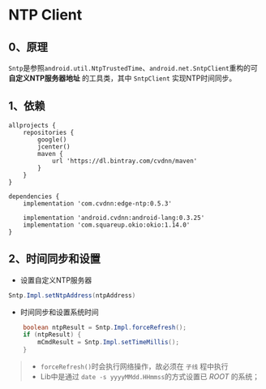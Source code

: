 # NTP Client

## 0、原理
`Sntp`是参照`android.util.NtpTrustedTime`、`android.net.SntpClient`重构的可 __自定义NTP服务器地址__ 的工具类，其中 `SntpClient` 实现NTP时间同步。

## 1、依赖
```Gradle
allprojects {
    repositories {
        google()
        jcenter()
        maven {
            url 'https://dl.bintray.com/cvdnn/maven'
        }
    }
}

dependencies {
    implementation 'com.cvdnn:edge-ntp:0.5.3'

    implementation 'android.cvdnn:android-lang:0.3.25'
    implementation 'com.squareup.okio:okio:1.14.0'
}
```

## 2、时间同步和设置
- 设置自定义NTP服务器

```Java
Sntp.Impl.setNtpAddress(ntpAddress)
```

- 时间同步和设置系统时间

```Java
    boolean ntpResult = Sntp.Impl.forceRefresh();
    if (ntpResult) {
        mCmdResult = Sntp.Impl.setTimeMillis();
    }
```
> - `forceRefresh()`时会执行网络操作，故必须在 `子线` 程中执行
> - Lib中是通过 `date -s yyyyMMdd.HHmmss`的方式设置已 _ROOT_ 的系统；
